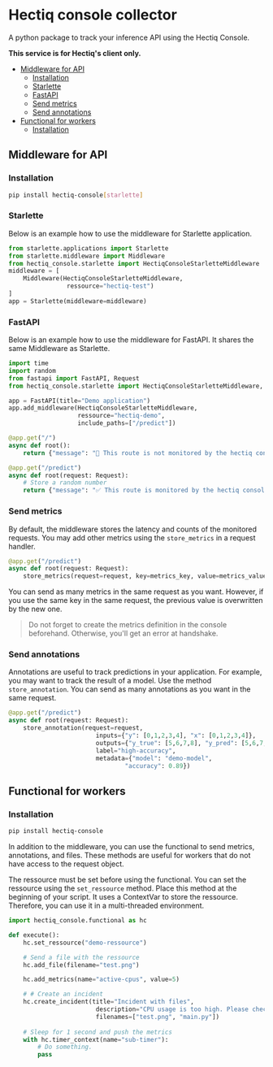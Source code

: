 # Hectiq console collector <!-- omit in toc -->

A python package to track your inference API using the Hectiq Console.

**This service is for Hectiq's client only.**

- [Middleware for API](#middleware-for-api)
  - [Installation](#installation)
  - [Starlette](#starlette)
  - [FastAPI](#fastapi)
  - [Send metrics](#send-metrics)
  - [Send annotations](#send-annotations)
- [Functional for workers](#functional-for-workers)
  - [Installation](#installation-1)

## Middleware for API

### Installation

```bash
pip install hectiq-console[starlette]
```

### Starlette 
Below is an example how to use the middleware for Starlette application. 

```python
from starlette.applications import Starlette
from starlette.middleware import Middleware
from hectiq_console.starlette import HectiqConsoleStarletteMiddleware
middleware = [
    Middleware(HectiqConsoleStarletteMiddleware, 
                ressource="hectiq-test")
]
app = Starlette(middleware=middleware)
```
### FastAPI

Below is an example how to use the middleware for FastAPI. It shares the same Middleware as Starlette.

```python
import time
import random
from fastapi import FastAPI, Request
from hectiq_console.starlette import HectiqConsoleStarletteMiddleware, store_metrics

app = FastAPI(title="Demo application")
app.add_middleware(HectiqConsoleStarletteMiddleware, 
                   ressource="hectiq-demo",
                   include_paths=["/predict"])

@app.get("/")
async def root():
    return {"message": "🚨 This route is not monitored by the hectiq console."}

@app.get("/predict")
async def root(request: Request):
    # Store a random number
    return {"message": "✅ This route is monitored by the hectiq console."}
```

### Send metrics

By default, the middleware stores the latency and counts of the monitored requests. You may add other metrics using the `store_metrics` in a request handler.

```python
@app.get("/predict")
async def root(request: Request):
    store_metrics(request=request, key=metrics_key, value=metrics_value)
```
You can send as many metrics in the same request as you want. However, if you use the same key in the same request, the previous value is overwritten by the new one.

> Do not forget to create the metrics definition in the console beforehand. Otherwise, you'll get an error at handshake.

### Send annotations

Annotations are useful to track predictions in your application. For example, you may want to track the result of a model. Use the method `store_annotation`. You can send as many annotations as you want in the same request.

```python
@app.get("/predict")
async def root(request: Request):
    store_annotation(request=request, 
                        inputs={"y": [0,1,2,3,4], "x": [0,1,2,3,4]}, 
                        outputs={"y_true": [5,6,7,8], "y_pred": [5,6,7,8]}, 
                        label="high-accuracy",
                        metadata={"model": "demo-model", 
                                "accuracy": 0.89})
```

## Functional for workers

### Installation

```bash
pip install hectiq-console
```

In addition to the middleware, you can use the functional to send metrics, annotations, and files. These methods are useful for workers that do not have access to the request object.

The ressource must be set before using the functional. You can set the ressource using the `set_ressource` method. Place this method at the beginning of your script. It uses a ContextVar to store the ressource. Therefore, you can use it in a multi-threaded environment.

```python
import hectiq_console.functional as hc

def execute():
    hc.set_ressource("demo-ressource")

    # Send a file with the ressource
    hc.add_file(filename="test.png") 

    hc.add_metrics(name="active-cpus", value=5)

    # # Create an incident
    hc.create_incident(title="Incident with files",
                        description="CPU usage is too high. Please check the logs.",
                        filenames=["test.png", "main.py"])
    
    # Sleep for 1 second and push the metrics
    with hc.timer_context(name="sub-timer"):
        # Do something.
        pass
```

